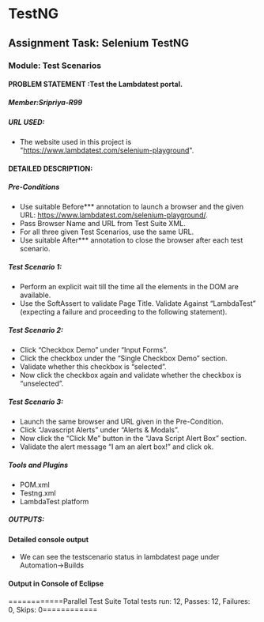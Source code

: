 # TestNG
## Assignment Task: Selenium TestNG
### Module: Test Scenarios
#### PROBLEM STATEMENT :Test the Lambdatest portal.
##### Member:Sripriya-R99
##### URL USED:
* The website used in this project is "https://www.lambdatest.com/selenium-playground".
#### DETAILED DESCRIPTION:
##### Pre-Conditions
* Use suitable Before*** annotation to launch a browser and the given URL: https://www.lambdatest.com/selenium-playground/.
* Pass Browser Name and URL from Test Suite XML.
* For all three given Test Scenarios, use the same URL.
* Use suitable After*** annotation to close the browser after each test scenario.
##### Test Scenario 1:
* Perform an explicit wait till the time all the elements in the DOM are available.
* Use the SoftAssert to validate Page Title. Validate Against “LambdaTest” (expecting a failure and proceeding to the following statement).
##### Test Scenario 2:
* Click “Checkbox Demo” under “Input Forms”.
* Click the checkbox under the “Single Checkbox Demo” section.
* Validate whether this checkbox is “selected”.
* Now click the checkbox again and validate whether the checkbox is “unselected”.
##### Test Scenario 3:
* Launch the same browser and URL given in the Pre-Condition.
* Click “Javascript Alerts” under “Alerts & Modals”.
* Now click the “Click Me” button in the “Java Script Alert Box” section.
* Validate the alert message “I am an alert box!” and click ok.
##### Tools and Plugins
* POM.xml
* Testng.xml
* LambdaTest platform
##### OUTPUTS:
#### Detailed console output
* We can see the testscenario status in lambdatest page under Automation->Builds
#### Output in Console of Eclipse
============Parallel Test Suite Total tests run: 12, Passes: 12, Failures: 0, Skips: 0============
